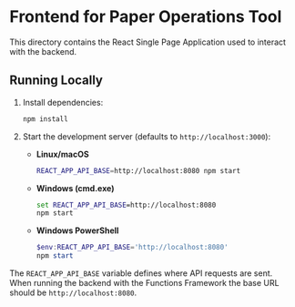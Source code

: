 # Frontend for Paper Operations Tool

This directory contains the React Single Page Application used to interact with the backend.

## Running Locally

1. Install dependencies:
   ```bash
   npm install
   ```

2. Start the development server (defaults to `http://localhost:3000`):
   - **Linux/macOS**
     ```bash
     REACT_APP_API_BASE=http://localhost:8080 npm start
     ```

   - **Windows (cmd.exe)**
     ```cmd
     set REACT_APP_API_BASE=http://localhost:8080
     npm start
     ```

   - **Windows PowerShell**
     ```powershell
     $env:REACT_APP_API_BASE='http://localhost:8080'
     npm start
     ```

The `REACT_APP_API_BASE` variable defines where API requests are sent. When running the backend with the Functions Framework the base URL should be `http://localhost:8080`.
